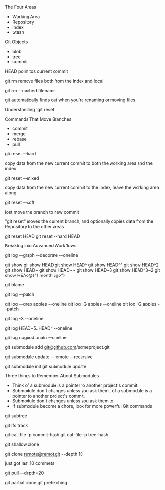 The Four Areas

+ Warking Area
+ Repository
+ index
+ Stash

Git Objects

+ blob
+ tree
+ commit


HEAD point tos current commit

git rm remove files both from the index and local

git rm --cached filename


git automatically finds out when you're renaming or moving files.


Understanding 'git reset'

Commands That Move Branches

+ commit
+ merge
+ rebase
+ pull


git reset --hard

copy data from the new current commit to both the working area and the index


git reset --mixed


copy data from the new current commit to the index, leave the working area along

git reset --soft 

jost move the branch to new commit

"git reset" moves the current branch, and optionally copies data from the Repository to the other areas


git reset HEAD
git reset --hard HEAD


Breaking into Advanced Workflows

git log  --graph  --decorate  --oneline

git show <branch>
git show HEAD
git show HEAD^
git show HEAD^^
git show HEAD^2
git show HEAD~
git show HEAD~~
git show HEAD~3
git show HEAD^3~2
git show HEAd@{"1 month ago"}


git blame

git log --patch

git log --grep apples --oneline
git log -G apples --oneline
git log -G apples --patch


git log -3 --oneline

git log HEAD~5..HEAD^ --oneline

git log nogood..main --oneline


git submodule add git@github.com/someproject.git

git submodule update --remote --recursive

git submodule init
git submodule update


Three things to Remember About Submodules

+ Think of a submodule is a pointer to another project's commit.
+ Submodule don't changes unless you ask them t of a submodule is a pointer to another project's commit.
+ Submodule don't changes unless you ask them to.
+ If submodule become a chore, look for more powerful Git commands


git subtree


git lfs track

git cat-file -p commit-hash
git cat-file -p tree-hash


git shallow clone 

git clone remote@remot.git --depth 10

just got last 10 commets

git pull --depth=20

git partial clone
git prefetching









 
